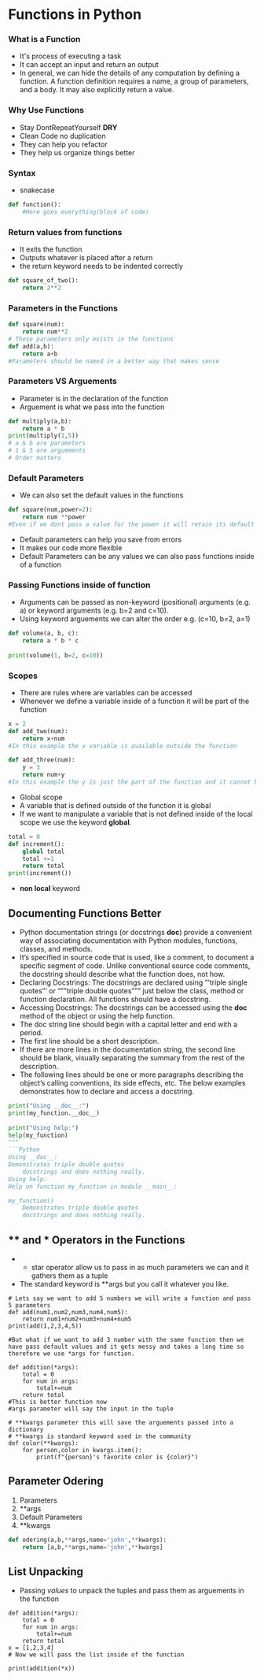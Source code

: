# Functions in Python

### What is a Function
* It's process of executing a task
* It can accept an input and return an output
* In general, we can hide the details of any computation by defining a function. A function definition requires a name, a group of parameters, and a body. It may also explicitly return a value.

### Why Use Functions
* Stay DontRepeatYourself **DRY** 
* Clean Code no duplication
* They can help you refactor
* They help us organize things better

### Syntax
* snakecase
```Python
def function():
    #Here goes everything(block of code)
```

### Return values from functions
* It exits the function
* Outputs whatever is placed after a return
* the return keyword needs to be indented correctly
```Python
def square_of_two():
    return 2**2

```

### Parameters in the Functions

```Python
def square(num):
    return num**2
# These parameters only exists in the functions
def add(a,b):
    return a+b    
#Parameters should be named in a better way that makes sense
```

### Parameters VS Arguements
* Parameter is in the declaration of the function
* Arguement is what we pass into the function

```Python
def multiply(a,b):
    return a * b
print(multiply(1,5))
# a & b are parameters
# 1 & 5 are arguements
# Order matters
```

### Default Parameters
* We can also set the default values in the functions

```Python
def square(num,power=2):
    return num **power
#Even if we dont pass a value for the power it will retain its default value 2
```
* Default parameters can help you save from errors
* It makes our code more flexible
* Default Parameters can be any values we can also pass functions inside of a function

### Passing Functions inside of function
- Arguments can be passed as non-keyword (positional) arguments (e.g. a) or keyword arguments (e.g. b=2 and c=10).
- Using keyword arguements we can alter the order e.g. (c=10, b=2, a=1)
```Python
def volume(a, b, c):
    return a * b * c
 
print(volume(1, b=2, c=10))
```

### Scopes
* There are rules where are variables can be accessed
* Whenever we define a variable inside of a function it will be part of the function

```Python
x = 2
def add_two(num):
    return x+num
#In this example the x variable is available outside the function

def add_three(num):
    y = 3
    return num+y
#In this example the y is just the part of the function and it cannot be accessed from outside    
```

* Global scope
* A variable that is defined outside of the function it is global
* If we want to manipulate a variable that is not defined inside of the local scope we use the keyword **global**.

```Python
total = 0
def increment():
    global total
    total +=1
    return total
print(increment())
```

* **non local** keyword 

## Documenting Functions Better
- Python documentation strings (or docstrings __doc__) provide a convenient way of associating documentation with Python modules, functions, classes, and methods.
- It’s specified in source code that is used, like a comment, to document a specific segment of code. Unlike conventional source code comments, the docstring should describe what the function does, not how.
- Declaring Docstrings: The docstrings are declared using ”’triple single quotes”’ or “””triple double quotes””” just below the class, method or function declaration. All functions should have a docstring.
- Accessing Docstrings: The docstrings can be accessed using the __doc__ method of the object or using the help function.
- The doc string line should begin with a capital letter and end with a period.
- The first line should be a short description.
- If there are more lines in the documentation string, the second line should be blank, visually separating the summary from the rest of the description.
- The following lines should be one or more paragraphs describing the object’s calling conventions, its side effects, etc.
The below examples demonstrates how to declare and access a docstring.
```Python
print("Using __doc__:")
print(my_function.__doc__)
  
print("Using help:")
help(my_function)
"""
```Python
Using __doc__:
Demonstrates triple double quotes
    docstrings and does nothing really.
Using help:
Help on function my_function in module __main__:

my_function()
    Demonstrates triple double quotes
    docstrings and does nothing really.
```

## ** and * Operators in the Functions

*   * star operator allow us to pass in as much parameters we can and it gathers them as a tuple 
*   The standard keyword is **args but you call it whatever you like.

```Python3
# Lets say we want to add 5 numbers we will write a function and pass 5 parameters
def add(num1,num2,num3,num4,num5):
    return num1+num2+num3+num4+num5
print(add(1,2,3,4,5))

#But what if we want to add 3 number with the same function then we have pass default values and it gets messy and takes a long time so therefore we use *args for function.

def addition(*args):
    total = 0
    for num in args:
        total+=num
    return total
#This is better function now
#args parameter will say the input in the tuple
```

```Python3
# **kwargs parameter this will save the arguements passed into a dictionary 
# **kwargs is standard keyword used in the community
def color(**kwargs):
    for person,color in kwargs.item():
        print(f"{person}'s favorite color is {color}")

```


## Parameter Odering

1) Parameters
2) **args
3) Default Parameters
4) **kwargs

```Python
def odering(a,b,**args,name='john',**kwargs):
    return [a,b,**args,name='john',**kwargs]
```

## List Unpacking

* Passing *values* to unpack the tuples and pass them as arguements in the function

```python3
def addition(*args):
    total = 0
    for num in args:
        total+=num
    return total
x = [1,2,3,4]
# Now we will pass the list inside of the function

print(addition(*x))
```
